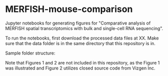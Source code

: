 # MERFISH-mouse-comparison
Jupyter notebooks for generating figures for "Comparative analysis of MERFISH spatial transcriptomics with bulk and single-cell RNA sequencing".

To run the notebooks, first download the processed data files at XX. Make sure that the data folder is in the same directory that this repository is in.

Sample folder structure:

Note that Figures 1 and 2 are not included in this repository, as the Figure 1 was illustrated and Figure 2 utilizes closed source code from Vizgen Inc.

